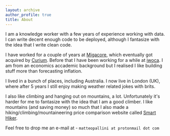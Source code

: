 ```yaml
---
layout: archive
author_profile: true
title: About
---
```


I am a knowledge worker with a few years of experience working with data. I can write decent enough code to be deployed, although I fantasize with the idea that I write clean code.

I have worked for a couple of years at [Migacore](https://migacore.com/), which eventually got acquired by [Curium](https://www.cirium.com/). Before that I have been working for a while at [iwoca](https://www.iwoca.co.uk/). I am from an economics accademic background but I realised I like building stuff more than forecasting inflation.

I lived in a bunch of places, including Australia. I now live in London (UK), where after 5 years I still enjoy making weather related jokes with brits.

I also like climbing and hanging out on mountains, a lot. Unfortunately it's harder for me to fantasize with the idea that I am a good climber. I like mountains (and saving money) so much that I also made a hiking/climbing/mountaineering price comparison website called [Smart Hiker](https://smarthiker.co.uk/).

Feel free to drop me an e-mail at - `matteopallini at protonmail dot com`
